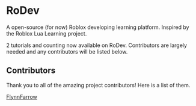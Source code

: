# RoDev
A open-source (for now) Roblox developing learning platform. Inspired by the Roblox Lua Learning project.

2 tutorials and counting now available on RoDev. Contributors are largely needed and any contributors will be listed below.

## Contributors

Thank you to all of the amazing project contributors! Here is a list of them.

[FlynnFarrow](https://github.com/FlynnFarrow)

